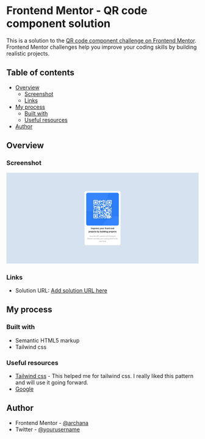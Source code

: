 # Frontend Mentor - QR code component solution

This is a solution to the [QR code component challenge on Frontend Mentor](https://www.frontendmentor.io/challenges/qr-code-component-iux_sIO_H). Frontend Mentor challenges help you improve your coding skills by building realistic projects.

## Table of contents

- [Overview](#overview)
  - [Screenshot](#screenshot)
  - [Links](#links)
- [My process](#my-process)
  - [Built with](#built-with)
  - [Useful resources](#useful-resources)
- [Author](#author)

## Overview

### Screenshot

![](./images/qrcode-screenshot.png)

### Links

- Solution URL: [Add solution URL here](https://your-solution-url.com)

## My process

### Built with

- Semantic HTML5 markup
- Tailwind css

### Useful resources

- [Tailwind css](https://tailwindcss.com/docs/installation) - This helped me for tailwind css. I really liked this pattern and will use it going forward.
- [Google](https://www.google.com)

## Author

- Frontend Mentor - [@archana](https://www.frontendmentor.io/profile/Archanaub04)
- Twitter - [@yourusername](https://twitter.com/Archanaub24)
